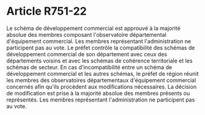# Article R751-22

Le schéma de développement commercial est approuvé à la majorité absolue des membres composant l'observatoire départemental d'équipement commercial. Les membres représentant l'administration ne participent pas au vote.   Le préfet contrôle la compatibilité des schémas de développement commercial de son département avec ceux des départements voisins et avec les schémas de cohérence territoriale et les schémas de secteur. En cas d'incompatibilité entre un schéma de développement commercial et les autres schémas, le préfet de région réunit les membres des observatoires départementaux d'équipement commercial concernés afin qu'ils procèdent aux modifications nécessaires. La décision de modification est prise à la majorité absolue des membres présents ou représentés. Les membres représentant l'administration ne participent pas au vote.